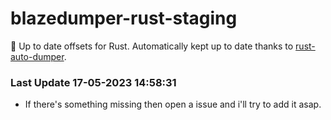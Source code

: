 # blazedumper-rust-staging

🚀 Up to date offsets for Rust. Automatically kept up to date thanks to [rust-auto-dumper](https://github.com/Akandesh/rust-auto-dumper).


### Last Update 17-05-2023 14:58:31
- If there's something missing then open a issue and i'll try to add it asap.